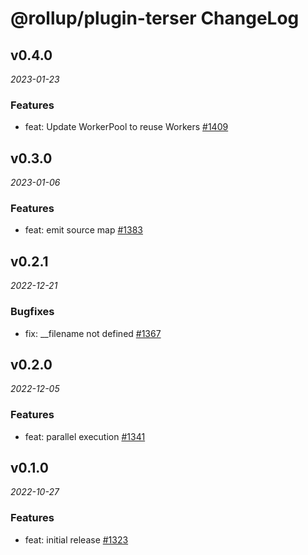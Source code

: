 # @rollup/plugin-terser ChangeLog

## v0.4.0

_2023-01-23_

### Features

- feat: Update WorkerPool to reuse Workers [#1409](https://github.com/rollup/plugins/pull/1409)

## v0.3.0

_2023-01-06_

### Features

- feat: emit source map [#1383](https://github.com/rollup/plugins/pull/1383)

## v0.2.1

_2022-12-21_

### Bugfixes

- fix: \_\_filename not defined [#1367](https://github.com/rollup/plugins/pull/1367)

## v0.2.0

_2022-12-05_

### Features

- feat: parallel execution [#1341](https://github.com/rollup/plugins/pull/1341)

## v0.1.0

_2022-10-27_

### Features

- feat: initial release [#1323](https://github.com/rollup/plugins/pull/1323)
